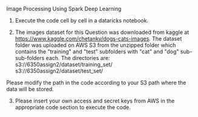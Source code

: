 Image Processing Using Spark Deep Learning

1. Execute the code cell by cell in a dataricks notebook.

2. The images dataset for this Question was downloaded from kaggle at https://www.kaggle.com/chetankv/dogs-cats-images. 
The dataset folder was uploaded on AWS S3 from the unzipped folder which contains the "training" and "test" subfolders with "cat" and "dog" sub-sub-folders each. 
The directories are:
s3://6350assign2/dataset/training_set/
s3://6350assign2/dataset/test_set/

Please modify the path in the code according to your S3 path where the data will be stored.

3. Please insert your own access and secret keys from AWS in the appropriate code section to execute the code. 
